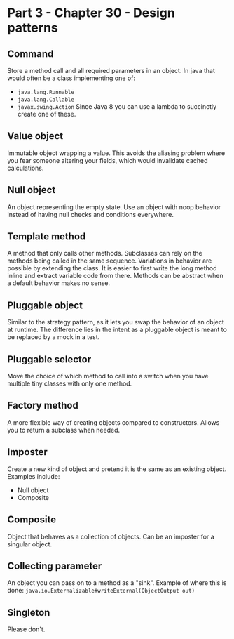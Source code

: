 # Part 3 - Chapter 30  - Design patterns

## Command

Store a method call and all required parameters in an object.
In java that would often be a class implementing one of:
* `java.lang.Runnable`
* `java.lang.Callable`
* `javax.swing.Action`
Since Java 8 you can use a lambda to succinctly create one of these.


## Value object

Immutable object wrapping a value.
This avoids the aliasing problem where you fear someone altering your fields, which would invalidate cached calculations.


## Null object

An object representing the empty state.
Use an object with noop behavior instead of having null checks and conditions everywhere.


## Template method

A method that only calls other methods.
Subclasses can rely on the methods being called in the same sequence.
Variations in behavior are possible by extending the class.
It is easier to first write the long method inline and extract variable code from there.
Methods can be abstract when a default behavior makes no sense.


## Pluggable object

Similar to the strategy pattern, as it lets you swap the behavior of an object at runtime.
The difference lies in the intent as a pluggable object is meant to be replaced by a mock in a test.


## Pluggable selector

Move the choice of which method to call into a switch when you have multiple tiny classes with only one method.


## Factory method

A more flexible way of creating objects compared to constructors.
Allows you to return a subclass when needed.


## Imposter

Create a new kind of object and pretend it is the same as an existing object.
Examples include:
* Null object
* Composite


## Composite

Object that behaves as a collection of objects.
Can be an imposter for a singular object.


## Collecting parameter

An object you can pass on to a method as a "sink".
Example of where this is done: `java.io.Externalizable#writeExternal(ObjectOutput out)`


## Singleton

Please don't.
